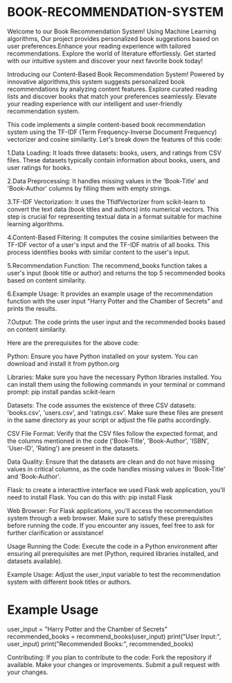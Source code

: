 # BOOK-RECOMMENDATION-SYSTEM
Welcome to our Book Recommendation System! Using Machine Learning algorithms,
Our project provides personalized book suggestions based on user preferences.Enhance your reading experience with tailored recommendations.
Explore the world of literature effortlessly. Get started with our intuitive system and discover your next favorite book today!


Introducing our Content-Based Book Recommendation System! Powered by innovative algorithms,this system suggests personalized book recommendations by analyzing content features.
Explore curated reading lists and discover books that match your preferences seamlessly.
Elevate your reading experience with our intelligent and user-friendly recommendation system.


This code implements a simple content-based book recommendation system using the TF-IDF (Term Frequency-Inverse Document Frequency) vectorizer and cosine similarity.
Let's break down the features of this code:

1.Data Loading:
It loads three datasets: books, users, and ratings from CSV files.
These datasets typically contain information about books, users, and user ratings for books.

2.Data Preprocessing:
It handles missing values in the 'Book-Title' and 'Book-Author' columns by filling them with empty strings.

3.TF-IDF Vectorization:
It uses the TfidfVectorizer from scikit-learn to convert the text data (book titles and authors) into numerical vectors.
This step is crucial for representing textual data in a format suitable for machine learning algorithms.

4.Content-Based Filtering:
It computes the cosine similarities between the TF-IDF vector of a user's input and the TF-IDF matrix of all books.
This process identifies books with similar content to the user's input.

5.Recommendation Function:
The recommend_books function takes a user's input (book title or author) and returns the top 5 recommended books based on content similarity.

6.Example Usage:
It provides an example usage of the recommendation function with the user input "Harry Potter and the Chamber of Secrets" and prints the results.

7.Output:
The code prints the user input and the recommended books based on content similarity.


Here are the prerequisites for the above code:

Python:
Ensure you have Python installed on your system. You can download and install it from python.org

Libraries:
Make sure you have the necessary Python libraries installed. You can install them using the following commands in your terminal or command prompt:
pip install pandas scikit-learn

Datasets:
The code assumes the existence of three CSV datasets: 'books.csv', 'users.csv', and 'ratings.csv'.
Make sure these files are present in the same directory as your script or adjust the file paths accordingly.

CSV File Format:
Verify that the CSV files follow the expected format, and the columns mentioned in the code ('Book-Title', 'Book-Author', 'ISBN', 'User-ID', 'Rating') are present in the datasets.

Data Quality:
Ensure that the datasets are clean and do not have missing values in critical columns, as the code handles missing values in 'Book-Title' and 'Book-Author'.

Flask:
to create a interacttive interface we used Flask web application, you'll need to install Flask. You can do this with:
pip install Flask

Web Browser:
For Flask applications, you'll access the recommendation system through a web browser.
Make sure to satisfy these prerequisites before running the code.
If you encounter any issues, feel free to ask for further clarification or assistance!


Usage
Running the Code:
Execute the code in a Python environment after ensuring all prerequisites are met (Python, required libraries installed, and datasets available).

Example Usage:
Adjust the user_input variable to test the recommendation system with different book titles or authors.

# Example Usage
user_input = "Harry Potter and the Chamber of Secrets"
recommended_books = recommend_books(user_input)
print("User Input:", user_input)
print("Recommended Books:", recommended_books)


Contributing:
If you plan to contribute to the code:
Fork the repository if available.
Make your changes or improvements.
Submit a pull request with your changes.



